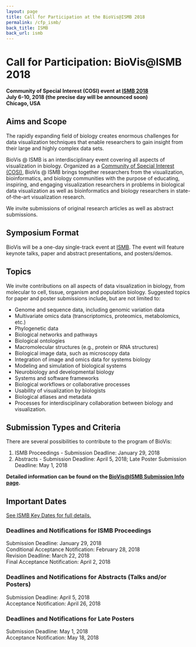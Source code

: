 ```yaml
---
layout: page
title: Call for Participation at the BioVis@ISMB 2018
permalink: /cfp_ismb/
back_title: ISMB
back_url: ismb
---
```


# Call for Participation: BioVis@ISMB 2018
**Community of Special Interest (COSI) event at [ISMB 2018](https://www.iscb.org/ismb2018)**  
**July 6-10, 2018 (the precise day will be announced soon)**  
**Chicago, USA**


## Aims and Scope

The rapidly expanding field of biology creates enormous challenges for data visualization techniques that enable researchers to gain insight from their large and highly complex data sets.

BioVis @ ISMB is an interdisciplinary event covering all aspects of visualization in biology. Organized as a <a href="https://www.iscb.org/communities-of-special-interest">Community of Special Interest (COSI)</a>, BioVis @ ISMB brings together researchers from the visualization, bioinformatics, and biology communities with the purpose of educating, inspiring, and engaging visualization researchers in problems in biological data visualization as well as bioinformatics and biology researchers in state-of-the-art visualization research.

We invite submissions of original research articles as well as abstract submissions.

## Symposium Format

BioVis will be a one-day single-track event at [ISMB](https://www.iscb.org/ismb2018). The event will feature keynote talks, paper and abstract presentations, and posters/demos. 
 

## Topics

We invite contributions on all aspects of data visualization in biology, from molecular to cell, tissue, organism and population biology. Suggested topics for paper and poster submissions include, but are not limited to:

 * Genome and sequence data, including genomic variation data
 * Multivariate omics data (transcriptomics, proteomics, metabolomics, etc.)
 * Phylogenetic data
 * Biological networks and pathways
 * Biological ontologies
 * Macromolecular structures (e.g., protein or RNA structures)
 * Biological image data, such as microscopy data
 * Integration of image and omics data for systems biology
 * Modeling and simulation of biological systems
 * Neurobiology and developmental biology
 * Systems and software frameworks
 * Biological workflows or collaborative processes
 * Usability of visualization by biologists
 * Biological atlases and metadata
 * Processes for interdisciplinary collaboration between biology and visualization.

## Submission Types and Criteria

There are several possibilities to contribute to the program of BioVis:

1. ISMB Proceedings - Submission Deadline: January 29, 2018
2. Abstracts - Submission Deadline: April 5, 2018; Late Poster Submission Deadline: May 1, 2018

**Detailed information can be found on the <a href="{{site.baseurl}}/submission_ismb">BioVis@ISMB Submission Info page</a>.**

## Important Dates

[See ISMB Key Dates for full details.](https://www.iscb.org/ismb2018-keydates)

### Deadlines and Notifications for ISMB Proceedings

Submission Deadline: January 29, 2018  
Conditional Acceptance Notification: February 28, 2018  
Revision Deadline: March 22, 2018  
Final Acceptance Notification: April 2, 2018  

### Deadlines and Notifications for Abstracts (Talks and/or Posters)

Submission Deadline: April 5, 2018  
Acceptance Notification: April 26, 2018

### Deadlines and Notifications for Late Posters

Submission Deadline: May 1, 2018  
Acceptance Notification: May 18, 2018
